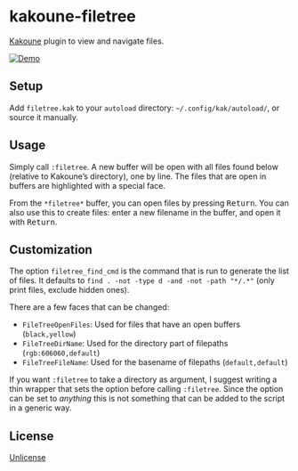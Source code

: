 # kakoune-filetree

[Kakoune](http://kakoune.org) plugin to view and navigate files.

[![Demo](https://asciinema.org/a/160945.png)](https://asciinema.org/a/160945)

## Setup

Add `filetree.kak` to your `autoload` directory: `~/.config/kak/autoload/`, or source it manually.

## Usage

Simply call `:filetree`. A new buffer will be open with all files found below (relative to Kakoune’s directory), one by line. The files that are open in buffers are highlighted with a special face.

From the `*filetree*` buffer, you can open files by pressing <kbd>Return</kbd>. You can also use this to create files: enter a new filename in the buffer, and open it with <kbd>Return</kbd>.

## Customization

The option `filetree_find_cmd` is the command that is run to generate the list of files. It defaults to `find . -not -type d -and -not -path "*/.*"` (only print files, exclude hidden ones).

There are a few faces that can be changed:
* `FileTreeOpenFiles`: Used for files that have an open buffers (`black,yellow`)
* `FileTreeDirName`: Used for the directory part of filepaths (`rgb:606060,default`)
* `FileTreeFileName`: Used for the basename of filepaths (`default,default`)

If you want `:filetree` to take a directory as argument, I suggest writing a thin wrapper that sets the option before calling `:filetree`. Since the option can be set to *anything* this is not something that can be added to the script in a generic way.

## License

[Unlicense](http://unlicense.org)
